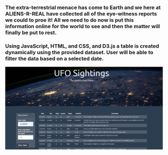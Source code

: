 ### The extra-terrestrial menace has come to Earth and we here at ALIENS-R-REAL have collected all of the eye-witness reports we could to proe it! All we need to do now is put this information online for the world to see and then the matter will finally be put to rest.

### Using JavaScript, HTML, and CSS, and D3.js a table is created dynamically using the provided dataset. User will be able to filter the data based on a selected date. 
<img src = "https://github.com/BanuNathan/javascript-challenge/blob/main/UFO-Level-2/static/images/Screenshot%20(86).png" >
